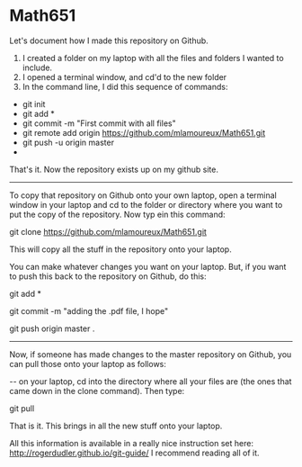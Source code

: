 # Math651

Let's document how I made this repository on Github.

1. I created a folder on my laptop with all the files and folders I wanted to include.
2. I opened a terminal window, and cd'd to the new folder
3. In the command line, I did this sequence of commands:
 - git init
 - git add *
 - git commit -m "First commit with all files"
 - git remote add origin https://github.com/mlamoureux/Math651.git
 - git push -u origin master
 - 
 
That's it. Now the repository exists up on my github site. 


-----------------
To copy that repository on Github onto your own laptop, open a terminal window in your laptop
and cd to the folder or directory where you want to put the copy of the repository.
Now typ ein this command:

   git clone https://github.com/mlamoureux/Math651.git
   
This will copy all the stuff in the repository onto your laptop.

You can make whatever changes you want on your laptop. But, if you want to push this back to the repository on Github, do this:

   git add *
   
   git commit -m "adding the .pdf file, I hope"
   
   git push origin master
   .

----------------
Now, if someone has made changes to the master repository on Github, you can pull those onto your laptop as follows:

-- on your laptop, cd into the directory where all your files are (the ones that came down in the clone command). Then type:

  git pull
  
That is it. This brings in all the new stuff onto your laptop. 

All this information is available in a really nice instruction set here: http://rogerdudler.github.io/git-guide/
I recommend reading all of it. 

